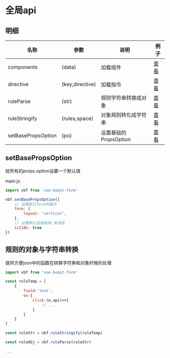 # 全局api

## 明细

| 名称               | 参数            | 说明                  | 例子                            |
| ------------------ | --------------- | --------------------- | ------------------------------- |
| components         | (data)          | 加载组件              | [查看](../guide/demandLoad.md)  |
| directive          | (key,directive) | 加载指令              | [查看](../guide/demandLoad.md)  |
| ruleParse          | (str)           | 规则字符串转换成对象  | [查看](#规则的对象与字符串转换) |
| ruleStringify      | (rules,space)   | 对象规则转化成字符串  | [查看](#规则的对象与字符串转换) |
| setBasePropsOption | (po)            | 设置基础的PropsOption | [查看](#setbasepropsoption)     |


## setBasePropsOption

给所有的props.option设置一个默认值

main.js
```js
import vbf from 'vue-beast-form'

vbf.setBasePropsOption({
    // 设置默认form的展示
    form: {
        layout: "vertical",
    },
    // 设置默认全局启用 多语言
    isI18n: true
})
```

## 规则的对象与字符串转换

提供方便json中的函数在转换字符串和对象时候的处理

```js
import vbf from 'vue-beast-form'

const ruleTemp = [
    {
        field:'test',
        on:{
            click:(e,api)=>{
                // ....
            }
        }
    }
]

const ruleStr = vbf.ruleStringify(ruleTemp)

const ruleObj = vbf.ruleParse(ruleStr)

...